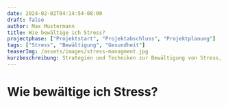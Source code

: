 ```yaml
---
date: 2024-02-02T04:14:54-08:00
draft: false
author: Max Mustermann
title: Wie bewältige ich Stress?
projectphase: ["Projektstart", "Projektabschluss", "Projektplanung"]
tags: ["Stress", "Bewältigung", "Gesundheit"]
teaserImg: /assets/images/stress-managment.jpg
kurzbeschreibung: Strategien und Techniken zur Bewältigung von Stress, einschließlich Zeitmanagement, Entspannungsübungen, Priorisierung von Aufgaben und Kommunikationstechniken.
---
```


# Wie bewältige ich Stress?

